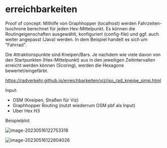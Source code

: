# erreichbarkeiten

Proof of concept:
Mithilfe von Graphhopper (localhost) werden Fahrzeiten-Isochrone berechnet für jeden Hex-Mittelpunkt. Es können die Routingeigenschaften ausgewählt, konfiguriert (config-file) und ggf. auch weiter angepasst (Java) werden. In dem Beispiel handelt es sich um "Fahrrad".

Die Attraktionspunkte sind Kneipen/Bars. Je nachdem wie viele davon von den Startpunkten (Hex-Mittelpunkt) aus in den jeweiligen Zeitintervallen erreicht werden können (Scoring), werden die Hexagone bewertet/eingefärbt.



https://radverkehr.github.io/erreichbarkeiten/viz/iso_rad_kneipe_simp.html



Input:

- OSM (Kneipen, Straßen für Viz)
- Graphhopper Routing (nutzt wiederrum OSM pbf als Input)
- Uber Hex H3





Beispielplot

![image-20230516122753318](C:\Users\simon\AppData\Roaming\Typora\typora-user-images\image-20230516122753318.png)

![image-20230516122804026](C:\Users\simon\AppData\Roaming\Typora\typora-user-images\image-20230516122804026.png)
